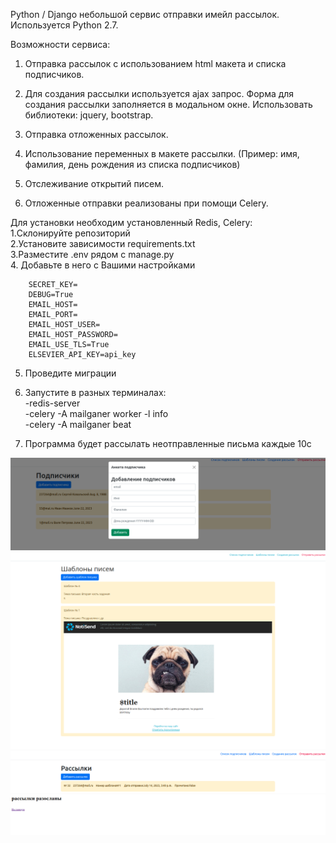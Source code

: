 Python / Django небольшой сервис отправки имейл рассылок. Используется Python 2.7.

Возможности сервиса:

1. Отправка рассылок с использованием html макета и списка подписчиков.

2. Для создания рассылки используется ajax запрос. Форма для создания рассылки заполняется в модальном окне. Использовать библиотеки: jquery, bootstrap.

3. Отправка отложенных рассылок.

4. Использование переменных в макете рассылки. (Пример: имя, фамилия, день рождения из списка подписчиков)

5. Отслеживание открытий писем.

6. Отложенные отправки реализованы при помощи Celery.


Для установки необходим установленный Redis, Celery:<br>
1.Склонируйте репозиторий<br>
2.Установите зависимости requirements.txt<br>
3.Разместите .env рядом с manage.py<br>
4. Добавьте в него c Вашими настройками<br>

        SECRET_KEY=
        DEBUG=True
        EMAIL_HOST=
        EMAIL_PORT=
        EMAIL_HOST_USER=
        EMAIL_HOST_PASSWORD=
        EMAIL_USE_TLS=True
        ELSEVIER_API_KEY=api_key
5. Проведите миграции 
6. Запустите в разных терминалах:<br>
-redis-server<br>
-celery -A mailganer worker -l info<br>
-celery -A mailganer beat<br>

5. Программа будет рассылать неотправленные письма каждые 10с

![img_7.png](img_7.png)
![img_3.png](img_3.png)
![img_4.png](img_4.png)
![img_5.png](img_5.png)
